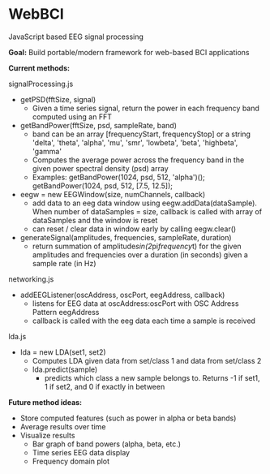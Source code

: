 # WebBCI
JavaScript based EEG signal processing

**Goal:** Build portable/modern framework for web-based BCI applications

**Current methods:**

signalProcessing.js

- getPSD(fftSize, signal)
   - Given a time series signal, return the power in each frequency band computed using an FFT
 - getBandPower(fftSize, psd, sampleRate, band)
   - band can be an array [frequencyStart, frequencyStop] or a string 'delta', 'theta', 'alpha', 'mu', 'smr', 'lowbeta', 'beta', 'highbeta', 'gamma'
   - Computes the average power across the frequency band in the given power spectral density (psd) array
   - Examples: getBandPower(1024, psd, 512, 'alpha')(); getBandPower(1024, psd, 512, [7.5, 12.5]);
 - eegw = new EEGWindow(size, numChannels, callback)
   - add data to an eeg data window using eegw.addData(dataSample). When number of dataSamples = size, callback is called with array of dataSamples and the window is reset
   - can reset / clear data in window early by calling eegw.clear()
 - generateSignal(amplitudes, frequencies, sampleRate, duration)
   - return summation of amplitude*sin(2*pi*frequency*t) for the given amplitudes and frequencies over a duration (in seconds) given a sample rate (in Hz)

networking.js

- addEEGListener(oscAddress, oscPort, eegAddress, callback)
   - listens for EEG data at oscAddress:oscPort with OSC Address Pattern eegAddress
   - callback is called with the eeg data each time a sample is received

lda.js

- lda = new LDA(set1, set2)
   - Computes LDA given data from set/class 1 and data from set/class 2
   - lda.predict(sample)
     - predicts which class a new sample belongs to. Returns -1 if set1, 1 if set2, and 0 if exactly in between


**Future method ideas:**
 - Store computed features (such as power in alpha or beta bands)
 - Average results over time
 - Visualize results
   - Bar graph of band powers (alpha, beta, etc.)
   - Time series EEG data display
   - Frequency domain plot
